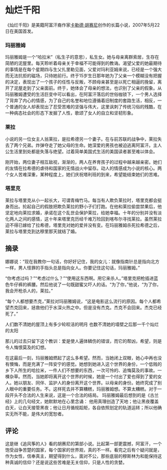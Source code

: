 # 灿烂千阳

《灿烂千阳》是美籍阿富汗裔作家[卡勒德·胡赛尼](https://baike.baidu.com/item/卡勒德·胡赛尼/4529803?fromModule=lemma_inlink)创作的长篇小说，2007年5月22日在美国首发。

### 玛丽雅姆

玛丽雅姆是一个“哈拉米”（私生子的意思），私生女。她与母亲离群索居，生存在简陋的泥屋里。每天聆听着母亲关于幸福不可能得到的教诲。渴望父爱的她最期待的事情是在每个星期四与生父扎里勒见面，父爱对玛利亚姆来说，已经是一个强大而无法抗拒的磁场，只待她前行。终于15岁生日那年她为了父亲一个模糊没有把握的决定，表现出了一个孩子的任性与反叛，不顾母亲甚至是以死亡相逼的挽留，离开了泥屋走到了父亲面前。终于，她体会了母亲的想法，也识别了父亲的假象。从玛丽雅姆遭受的生活巨变中可以看出，在阿富汗落后的世俗枷锁下，一个男人选择了背弃了内心的情感，为了自己的名誉和地位遵循着旧制度的套路生活，相反，一个普通的女人却表现出了忍受苦难的坚强与伟大，这里讽刺了传统习俗的残酷，在一种病态社会的形态下发掘了人性，歌颂了女人的自立和坚韧形象。

### 莱拉

小说的另一位女主人翁莱拉，是拉希德另一个妻子。在与前苏联的战争中，莱拉失去了两个兄弟。炸弹夺走了她父母的生命。她深爱的男孩也被迫逃离阿富汗。主人公生活里到处都是失落与绝望。过着简单美国式生活的美国读者甚至难以体会。 

刚开始，两位妻子相互敌视，渐渐的，两人在养育孩子的过程中越来越亲密。她们的友情在拉希德的虐待和国家的无情战火中留存。动人的情感成为小说的核心。两个女人苦难深重，某种程度上，她们庆祝塔利班的到来，希望能结束她们的苦难。

### 塔里克

莱拉与塔里克从小一起长大，可谓青梅竹马。每当有人欺负莱拉时，塔里克都会挺身而出。抡起自己的假肢把欺负莱拉的野小子们打跑。在他和莱拉偷尝禁果后，他坚定地向莱拉求婚，承诺在这个乱世会保护莱拉，给她幸福。十年的分别并没有淡化两人之间的感情，这十年来塔里克历经千难万险回到喀布尔寻找莱拉。虽然莱拉迫不得已嫁给了拉希德，塔里克对她的爱并没有变。在玛丽雅姆杀死拉希德之后，莱拉与塔里克到达穆里那天就结了婚。

## 摘录

娜娜说：“现在我教你一句话，你好好记住，我的女儿：就像指南针总是指向北方一样，男人怪罪的手指头总是指向女人。你要记住这句话，玛丽雅姆。” 

 “你考虑过吗？”“考虑过什么？”“使用这东西啊。用它来杀人。”塔里克把枪插进蓝色牛仔裤的裤腰。然后他说了一句既甜蜜又吓人的话。“为了你，”他说，“为了你，我会开枪杀人的，莱拉。”

“每个人都想要杰克，”莱拉对玛丽雅姆说，“这是电影这么流行的原因。每个人都希望杰克回来，拯救他们于水深火热之中。但是没有杰克。杰克不会回来。杰克已经死了。”

人们数不清她的屋顶上有多少轮皎洁的明月 也数不清她的墙壁之后那一千个灿烂的太阳

那儿的过去只留下这个教训：爱是使人遍体鳞伤的错误，而它的帮凶，希望，则是令人悔恨莫及的幻想。

在这最后一刻，玛丽雅姆燃起了这么多希望。然而，当她闭上双眼，她心中再也没有懊悔，而是充满了一阵安宁的感觉。她想到她进入这个世界的身份，一个低贱的乡下人所生的哈拉米，一件人们不想要的东西，一次可怜的、追悔莫及的事故。一棵杂草。然而，当她即将离开这个世界的时候，她是一个付出了爱也得到了爱的女人。她以朋友、同伴、监护人的身份离开这个世界。以母亲的身份。她终究成了别人眼中的重要任务。不。这样死去并不算糟糕，玛丽雅姆想。不算太糟糕。对于一段开头不合法的人生来说，这是一个合法的结局。 玛丽雅姆最后想到的是《古兰经》上的几句经文，她默默地在心里念诵： 他用真理创造了天地；他让黑夜覆盖白天，让白天接管黑夜；他让日月循规蹈矩，各自依照划定的轨道运转；所以他确实无所不能，是伟大的宽恕者。

## 评论

这是继《追风筝的人》看的胡赛尼的第部小说。比起第一部更震撼，阿富汗，一个饱受战争苦楚的国家，每个国家的世界观，真的不一样。看完之后有个疑问就是，作为女性，信奉真主，期望得到什么，面对不公，那些底层的穆斯林为和能保持这种真诚的信仰？还是说这些苦难是无关信仰，只是人性的贪婪。